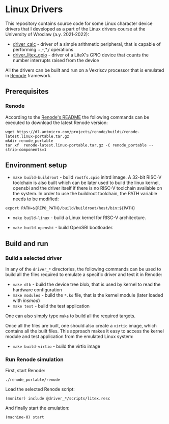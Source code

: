 # Linux Drivers

This repository contains source code for some Linux character device drivers that I developed as a part of the Linux drivers course at the University of Wroclaw (a.y. 2021-2022):
* [driver_calc](https://github.com/panantoni01/Linux_Driver_Virtual/tree/main/driver_calc) - driver of a simple arithmetic peripheral, that is capable of performing +,-,*,/ operations
* [driver_litex_gpio](https://github.com/panantoni01/Linux_Driver_Virtual/tree/main/driver_litex_gpio) - driver of a LiteX's GPIO device that counts the number interrupts raised from the device

All the drivers can be built and run on a Vexriscv processor that is emulated in [Renode](https://github.com/renode/renode) framework.

## Prerequisites

### Renode
According to the [Renode's README](https://github.com/renode/renode/blob/master/README.rst#installation) the following commands can be executed to download the latest Renode version:
```
wget https://dl.antmicro.com/projects/renode/builds/renode-latest.linux-portable.tar.gz
mkdir renode_portable
tar xf  renode-latest.linux-portable.tar.gz -C renode_portable --strip-components=1
```

## Environment setup
* `make build-buildroot` - build `rootfs.cpio` initrd image. A 32-bit RISC-V toolchain is also built which can be later used to build the linux kernel, opensbi and the driver itself if there is no RISC-V toolchain available on the system. In order to use the buildroot toolchain, the PATH variable needs to be modified:
```
export PATH=${REPO_PATH}/build/buildroot/host/bin:${PATH}
```

* `make build-linux` - build a Linux kernel for RISC-V architecture.

* `make build-opensbi` - build OpenSBI bootloader.

## Build and run

### Build a selected driver
In any of the `driver_*` directories, the following commands can be used to build all the files required to emulate a specific driver and test it in Renode:
* `make dtb` - build the device tree blob, that is used by kernel to read the hardware configuration
* `make modules` - build the `*.ko` file, that is the kernel module (later loaded with *insmod*)
* `make test` - build the test application

One can also simply type `make` to build all the required targets.

Once all the files are built, one should also create a `virtio` image, which contains all the built files. This approach makes it easy to access the kernel module and test application from the emulated Linux system:
* `make build-virtio` - build the virtio image

### Run Renode simulation
First, start Renode:
```
./renode_portable/renode
```
Load the selected Renode script:
```
(monitor) include @driver_*/scripts/litex.resc
```
And finally start the emulation:
```
(machine-0) start
```
